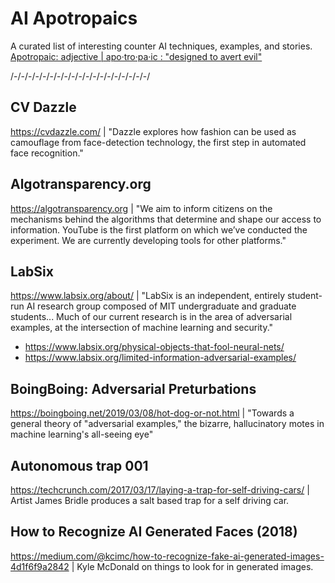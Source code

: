 # AI Apotropaics
A curated list of interesting counter AI techniques, examples, and stories. [Apotropaic: adjective | apo·​tro·​pa·​ic : "designed to avert evil"](https://en.wikipedia.org/wiki/Apotropaic_magic)

/-/-/-/-/-/-/-/-/-/-/-/-/-/-/-/-/-/-/-/

## CV Dazzle
https://cvdazzle.com/ | "Dazzle explores how fashion can be used as camouflage from face-detection technology, the first step in automated face recognition."

## Algotransparency.org
https://algotransparency.org | "We aim to inform citizens on the mechanisms behind the algorithms that determine and shape our access to information. YouTube is the first platform on which we’ve conducted the experiment. We are currently developing tools for other platforms."

## LabSix
https://www.labsix.org/about/ | "LabSix is an independent, entirely student-run AI research group composed of MIT undergraduate and graduate students... Much of our current research is in the area of adversarial examples, at the intersection of machine learning and security."

- https://www.labsix.org/physical-objects-that-fool-neural-nets/
- https://www.labsix.org/limited-information-adversarial-examples/

## BoingBoing: Adversarial Preturbations
https://boingboing.net/2019/03/08/hot-dog-or-not.html | "Towards a general theory of "adversarial examples," the bizarre, hallucinatory motes in machine learning's all-seeing eye"

## Autonomous trap 001
https://techcrunch.com/2017/03/17/laying-a-trap-for-self-driving-cars/ | Artist James Bridle produces a salt based trap for a self driving car.

## How to Recognize AI Generated Faces (2018)
https://medium.com/@kcimc/how-to-recognize-fake-ai-generated-images-4d1f6f9a2842 | Kyle McDonald on things to look for in generated images.
